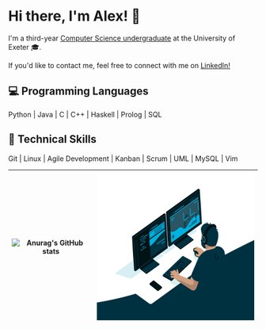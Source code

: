 Hi there, I'm Alex! 👋
==================

I'm a third-year [Computer Science undergraduate](https://www.exeter.ac.uk/undergraduate/courses/computerscience/comsci/) at the University of Exeter 🎓.

If you'd like to contact me, feel free to connect with me on [LinkedIn!](https://www.linkedin.com/in/alex-babalitis/)

💻 Programming Languages
---------------------
Python | Java | C | C++ | Haskell | Prolog | SQL

🧠 Technical Skills
-------------------
Git | Linux | Agile Development | Kanban | Scrum | UML | MySQL | Vim


| ![Anurag's GitHub stats](https://github-readme-stats.vercel.app/api?username=b4ba&show_icons=true&theme=radical) | <img src="https://github.com/b4ba/b4ba/blob/a90209b77866b0f65c1e3d28414375e109344537/code.gif" width="350" height="300"/> |
| ------------- | ------------- |
